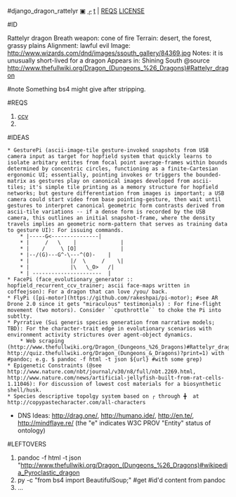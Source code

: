 #django_dragon_rattelyr [▣](http://www.wizards.com/dnd/images/ssouth_gallery/84369.jpg) [┌](http://www.scribd.com/doc/78401264/53/Dragon-Rattelyr) [t](http://twitter.com/RattelyrDragon) | [REQS](.requirements) [LICENSE](LICENSE)

#ID

Rattelyr dragon
Breath weapon: cone of fire
Terrain: desert, the forest, grassy plains
Alignment: lawful evil
Image: http://www.wizards.com/dnd/images/ssouth_gallery/84369.jpg
Notes: it is unusually short-lived for a dragon
Appears in: Shining South
@source http://www.thefullwiki.org/Dragon_(Dungeons_%26_Dragons)#Rattelyr_dragon

#note Something bs4 might give after stripping.

#REQS

  1. [ccv](http://libccv.org/post/introducing-ccv-milestone/)
  2.

#IDEAS

	* GesturePi (ascii-image-tile gesture-invoked snapshots from USB camera input as target for hopfield system that quickly learns to isolate arbitary entites from focal point average-frames within bounds determined by concentric circles, functioning as a finite-Cartesian ergonomic UI; essentially, pointing invokes or triggers the bounded-matrix as gestures play on canonical images developed from ascii-tiles; it's simple tile printing as a memory structure for hopfield networks; but gesture differentiation from images is important; a USB camera could start video from base pointing-gesture, then wait until gestures to interpret canonical geometric form contrasts derived from ascii-tile variations -- if a dense form is recorded by the USB camera, this outlines an initial snapshot-frame, where the density travels implies an geometric norm-pattern that serves as training data to gesture UI): For issuing commands.
		* |-----G<---------------|
		* |	    /   \	 |				|
		* |	   / 	 \ [O]				|
		* |--/(G)---G^-\---^(O)-	|
		* |				|/	\	  /    \|
		* |				|\	 \_O>   /|
		* |	----------------------	|
	* FacePi (face_evolutionary_generator :: hopfield_recurrent_ccv_trainer; ascii face-maps written in coffeejson): For a dragon that can love /you/ back.
	* FlyPi ([pi-motor](https://github.com/rakeshpai/pi-motor); #see AR Drone 2.0 since it gets "miraculous" testimonials) : For fine-flight movement (two motors). Consider ``cputhrottle`` to choke the Pi into subtlty.
	* Pyrrative (Sui generis species generation from narrative models; TBD): For the character-trait edge in evolutionary scenarios with environment activity strictures over agent-object dynamics.
		* Web scraping (http://www.thefullwiki.org/Dragon_(Dungeons_%26_Dragons)#Rattelyr_dragon, http://quiz.thefullwiki.org/Dragon_(Dungeons_&_Dragons)?print=1) with #pandoc; e.g. $ pandoc -f html -t json ${url} #with some grep)
	* Epigenetic Constraints (@see http://www.nature.com/nbt/journal/v30/n8/full/nbt.2269.html, http://www.nature.com/news/artificial-jellyfish-built-from-rat-cells-1.11046): For discussion of lowest cost materials for a biosynthetic shell/husk.
	* Species descriptive topolgy system based on ┌ through ╋  at http://copypastecharacter.com/all-characters
  * DNS Ideas: http://drag.one/, http://humano.ide/, http://en.te/, http://mindflaye.re/ (the "e" indicates W3C PROV "Entity" status of ontology)

#LEFTOVERS

1. pandoc -f html -t json "http://www.thefullwiki.org/Dragon_(Dungeons_%26_Dragons)#wikipedia_Pyroclastic_dragon
2. py -c "from bs4 import BeautifulSoup;" #get #id'd content from pandoc
3. ...

